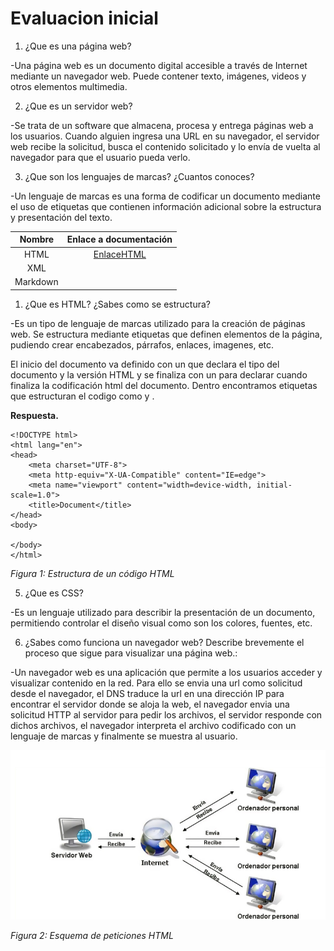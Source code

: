 # Evaluacion inicial

1. ¿Que es una página web?

-Una página web es un documento digital accesible a través de Internet mediante un navegador web. Puede contener texto, imágenes, videos y otros elementos multimedia.

2. ¿Que es un servidor web?

-Se trata de un software que almacena, procesa y entrega páginas web a los usuarios. Cuando alguien ingresa una URL en su navegador, el servidor web recibe la solicitud, busca el contenido solicitado y lo envía de vuelta al navegador para que el usuario pueda verlo.
   
3. ¿Que son los lenguajes de marcas? ¿Cuantos conoces?

-Un lenguaje de marcas es una forma de codificar un documento mediante el uso de etiquetas que contienen información adicional sobre la estructura y presentación del texto.

| **Nombre** | **Enlace a documentación** |
|:----------:|:--------------------------:|
| HTML | [EnlaceHTML](https://developer.mozilla.org/es/docs/Web/HTML) |
| XML | | [EnlaceXML](https://aws.amazon.com/es/what-is/xml/) |
| Markdown | | [EnlaceMarkdown](https://support.zendesk.com/hc/es/articles/4408846544922-Uso-de-Markdown-para-el-formato-de-texto) |
   
1. ¿Que es HTML? ¿Sabes como se estructura?

-Es un tipo de lenguaje de marcas utilizado para la creación de páginas web. Se estructura mediante etiquetas que definen elementos de la página, pudiendo crear encabezados, párrafos, enlaces, imagenes, etc. 

El inicio del documento va definido con un <!Doctype html> que declara el tipo del documento y la versión HTML y se finaliza con un </html> para declarar cuando finaliza la codificación html del documento. Dentro encontramos etiquetas que estructuran el codigo como <head> y <body>.
   
**Respuesta.**

```
<!DOCTYPE html>
<html lang="en">
<head>
    <meta charset="UTF-8">
    <meta http-equiv="X-UA-Compatible" content="IE=edge">
    <meta name="viewport" content="width=device-width, initial-scale=1.0">
    <title>Document</title>
</head>
<body>

</body>
</html>
```
_Figura 1: Estructura de un código HTML_

5. ¿Que es CSS?

-Es un lenguaje utilizado para describir la presentación de un documento, permitiendo controlar el diseño visual como son los colores, fuentes, etc.

6. ¿Sabes como funciona un navegador web? Describe brevemente el proceso que sigue para visualizar una página web.:
   
-Un navegador web es una aplicación que permite a los usuarios acceder y visualizar contenido en la red. Para ello se envia una url como solicitud desde el navegador, el DNS traduce la url en una dirección IP para encontrar el servidor donde se aloja la web, el navegador envia una solicitud HTTP al servidor para pedir los archivos, el servidor responde con dichos archivos, el navegador interpreta el archivo codificado con un lenguaje de marcas y finalmente se muestra al usuario.

![Esquema](https://github.com/ManuelGalvez96/0373-A2-Manel/blob/main/Esquema.png?raw=true "ImagenEsquema")

_Figura 2: Esquema de peticiones HTML_